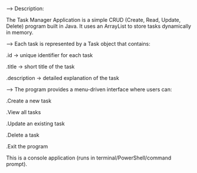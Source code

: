 --> Description:

The Task Manager Application is a simple CRUD (Create, Read, Update, Delete) program built in Java. It uses an ArrayList to store tasks dynamically in memory.

--> Each task is represented by a Task object that contains:

.id → unique identifier for each task

.title → short title of the task

.description → detailed explanation of the task

--> The program provides a menu-driven interface where users can:

.Create a new task

.View all tasks

.Update an existing task

.Delete a task

.Exit the program

This is a console application (runs in terminal/PowerShell/command prompt).
